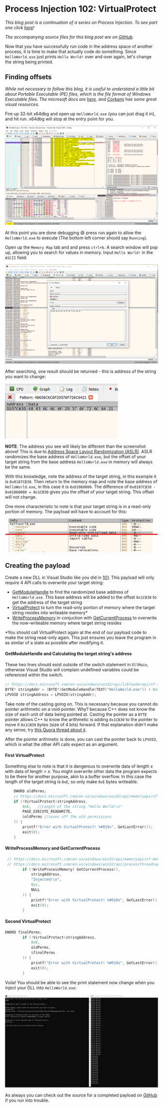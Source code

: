 # Process Injection 102: VirtualProtect
_This blog post is a continuation of a series on Process Injection. To see part one click [here](../Process-Injection-101-Hello-World/)!_

_The accompanying source files for this blog post are on [GitHub](https://github.com/MayerDaniel/ProcessInjection/tree/master/102)._

Now that you have successfully run code in the address space of another process, it is time to make that actually code do something. Since `HelloWorld.exe` just prints `Hello World!` over and over again, let's change the string being printed.

## Finding offsets

_While not necessary to follow this blog, it is useful to understand a little bit about Portable Executable (PE) files, which is the file format of Windows Executable files. The microsoft docs are [here](https://docs.microsoft.com/en-us/windows/win32/debug/pe-format), and [Corkami](https://github.com/corkami/pics/blob/master/binary/pe101/README.md) has some great visual resources._

Fire up 32-bit x64dbg and open up `HelloWorld.exe` (you can just drag it in), and hit run. x64dbg will stop at the entry point for you.

![EntryPoint](entry.png "EntryPoint")

At this point you are done debugging 😄 press run again to allow the `HelloWorld.exe` to execute (The bottom left corner should say `Running`).

Open up the `Memory Map` tab and and press `ctrl+b`. A search window will pop up, allowing you to search for values in memory. Input `Hello World!` in the `ASCII` field:

![Search](search.png "Search")

After searching, one result should be returned - this is address of the string you want to change:

![Search Result](result.png "Search Result")

**NOTE**: The address you see will likely be different than the screenshot above! This is due to [Address Space Layout Randomization (ASLR)](https://en.wikipedia.org/wiki/Address_space_layout_randomization). ASLR randomizes the base address of `HelloWorld.exe`, but the offset of your target string from the base address `HelloWorld.exe` in memory will always be the same.

With this knowledge, note the address of the target string, in this example it is `0x0107CB30`. Then return to the memory map and note the base address of  `HelloWorld.exe`, in this case it is `0x01060000`. The difference of `0x0107CB30 - 0x01060000 = 0x1CB30` gives you the offset of your target string. This offset will not change.

One more characteristic to note is that your target string is in a read-only portion of memory. The payload will have to account for this:

![Read-Only Data](rdata.png "Read-Only Data")

## Creating the payload

Create a new DLL in Visual Studio like you did in [101](https://www.mayer.cool/2020/04/19/Process-Injection-101-Hello-World/#Creating-the-payload-DLL). This payload will only require 4 API calls to overwrite your target string:

* [GetModuleHandle] to find the randomized base address of `HelloWorld.exe`. This base address will be added to the offset `0x1CB30` to get the address of the target string
* [VirtualProtect] to turn the read-only portion of memory where the target string resides into writeable memory*
* [WriteProcessMemory] in conjuction with [GetCurrentProcess] to overwrite the now-writeable memory where target string resides

*You should call VirtualProtect again at the end of our payload code to make the string read-only again. This just ensures you leave the program in as similar of a state as possible after modifying it.

#### GetModuleHandle and Calculating the target string's address

These two lines should exist outside of the switch statement in `DllMain`, otherwise Visual Studio will complain undefined variables could be referenced within the switch.

```cpp
// https://docs.microsoft.com/en-us/windows/win32/api/libloaderapi/nf-libloaderapi-getmodulehandlea
BYTE* stringAddr = (BYTE*)GetModuleHandle(TEXT("HelloWorld.exe")) + 0x1CB30;
LPVOID stringAddress = LPVOID(stringAddr);
```
Take note of the casting going on. This is necessary because you cannot do pointer arithmetic on a void pointer. Why? because C++ does not know the size of each unit of data being pointed at. Casting the pointer as a `BYTE` pointer allows C++ to know the arithmetic is adding `0x1CB30` to the pointer to move it `0x1CB30` _bytes_ (size of 4 bits) forward. If that explanation didn't make any sense, try [this Quora thread about it](https://www.quora.com/Why-is-pointer-arithmetic-with-%E2%80%9Cvoid*%E2%80%9D-considered-bad-What-are-some-bad-scenarios-for-this-application).

After the pointer arithmetic is done, you can cast the pointer back to `LPVOID`, which is what the other API calls expect as an argument.

#### First VirtualProtect

Something else to note is that it is dangerous to overwrite data of length *x* with data of length > *x*. You might overwrite other data the program expects to be there for another purpose, akin to a buffer overflow. In this case the length of the target string is `0xE`, so only make `0xE` bytes writeable.

```cpp
    DWORD oldPerms;
    // https://docs.microsoft.com/en-us/windows/win32/api/memoryapi/nf-memoryapi-virtualprotect
    if (!VirtualProtect(stringAddress,
        0xE,   //Length of the string "Hello World!\n"
        PAGE_EXECUTE_READWRITE,
        &oldPerms //saves off the old permissions
    )) {
        printf("Error with VirtualProtect! %#010x", GetLastError());
        exit(0);
    }
```

#### WriteProcessMemory and GetCurrentProcess

```cpp
 // https://docs.microsoft.com/en-us/windows/win32/api/memoryapi/nf-memoryapi-writeprocessmemory
 // https://docs.microsoft.com/en-us/windows/win32/api/processthreadsapi/nf-processthreadsapi-getcurrentprocess
        if (!WriteProcessMemory( GetCurrentProcess(),
            stringAddress,
            "Injected!\n",
            0xc,
            NULL
        )) {
            printf("Error with VirtualProtect! %#010x", GetLastError());
            exit(0);
        }
```

#### Second VirtualProtect

```cpp
DWORD finalPerms;
        if (!VirtualProtect(stringAddress,
            0xE,
            oldPerms,
            &finalPerms
        )) {
            printf("Error with VirtualProtect! %#010x", GetLastError());
            exit(0);
        }
```

Voila! You should be able to see the print statement now change when you inject your DLL into `HelloWorld.exe`:

![Injected!](injected.png "Injected!")

 As always you can check out the source for a completed payload on [GitHub](https://github.com/MayerDaniel/ProcessInjection/tree/master/102) if you run into trouble.

[GetModuleHandle]: https://docs.microsoft.com/en-us/windows/win32/api/libloaderapi/nf-libloaderapi-getmodulehandlea
[VirtualProtect]: https://docs.microsoft.com/en-us/windows/win32/api/memoryapi/nf-memoryapi-virtualprotect
[WriteProcessMemory]: https://docs.microsoft.com/en-us/windows/win32/api/memoryapi/nf-memoryapi-writeprocessmemory
[GetCurrentProcess]: https://docs.microsoft.com/en-us/windows/win32/api/processthreadsapi/nf-processthreadsapi-getcurrentprocess
